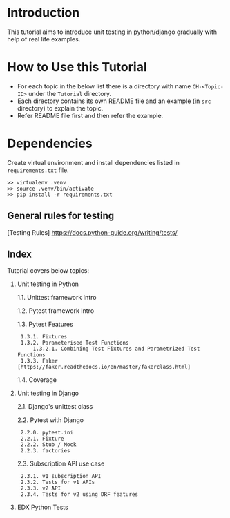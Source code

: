 # Introduction
This tutorial aims to introduce unit testing in python/django gradually with help of real life examples.

# How to Use this Tutorial
* For each topic in the below list there is a directory with name `CH-<Topic-ID>` under the `Tutorial` directory.
* Each directory contains its own README file and an example (in `src` directory) to explain the topic. 
* Refer README file first and then refer the example.

# Dependencies
Create virtual environment and install dependencies listed in `requirements.txt` file.

    >> virtualenv .venv            
    >> source .venv/bin/activate
    >> pip install -r requirements.txt 

## General rules for testing
[Testing Rules] https://docs.python-guide.org/writing/tests/

## Index
Tutorial covers below topics:
1. Unit testing in Python
    
    1.1. Unittest framework Intro
    
    1.2. Pytest framework Intro
    
    1.3. Pytest Features
    
        1.3.1. Fixtures
        1.3.2. Parameterised Test Functions
            1.3.2.1. Combining Test Fixtures and Parametrized Test Functions
        1.3.3. Faker [https://faker.readthedocs.io/en/master/fakerclass.html]
    1.4. Coverage
    
2. Unit testing in Django

    2.1. Django's unittest class
    
    2.2. Pytest with Django 
    
        2.2.0. pytest.ini
        2.2.1. Fixture
        2.2.2. Stub / Mock
        2.2.3. factories
    
    2.3. Subscription API use case
    
        2.3.1. v1 subscription API
        2.3.2. Tests for v1 APIs
        2.3.3. v2 API
        2.3.4. Tests for v2 using DRF features
        
3. EDX Python Tests
